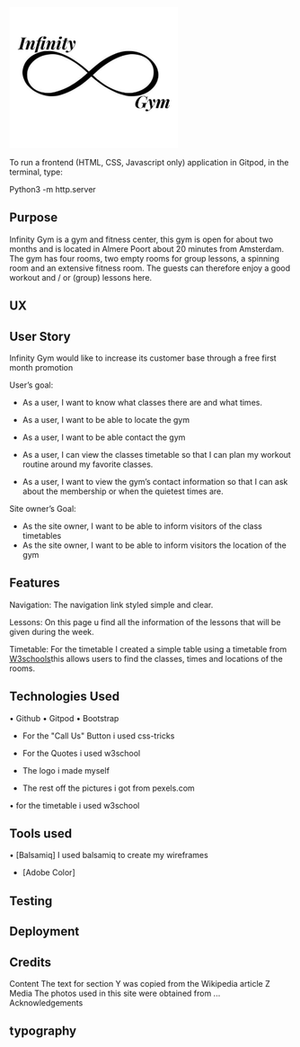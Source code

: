 <img src="assets/images/logo.jpg" style="center;" width="300" height="250">


To run a frontend (HTML, CSS, Javascript only) application in Gitpod, in the terminal, type:

Python3 -m http.server

## Purpose
Infinity Gym is a gym and fitness center, this gym is open for about two months and is located in Almere Poort about 20 minutes from Amsterdam. The gym has four rooms, two empty rooms for group lessons, a spinning room and an extensive fitness room.
The guests can therefore enjoy a good workout and / or (group) lessons here.

## UX


## User Story
Infinity Gym would like to increase its customer base through a free first month promotion 

User’s goal:

* As a user, I want to know what classes there are and what times.<br>
* As a user, I want to be able to locate the gym
* As a user, I want to be able contact the gym

* As a user, I can view the classes timetable so that I can plan my workout routine around my favorite classes.
* As a user, I want to view the gym’s contact information so that I can ask about the membership or when the quietest times are.

Site owner’s Goal:
* As the site owner, I want to be able to inform visitors of the class timetables
* As the site owner, I want to be able to inform visitors the location of the gym

## Features

Navigation: The navigation link styled simple and clear.

Lessons: On this page u find all the information of the lessons that will be given during the week.

Timetable: For the timetable I created a simple table using a timetable from [W3schools](https://www.w3schools.com)this allows users to find the classes, times and locations of the rooms.


## Technologies Used

•	Github
•	Gitpod
•	Bootstrap

* For the "Call Us" Button i used css-tricks

* For the Quotes i used w3school

* The logo i made myself

* The rest off the pictures i got from pexels.com

•	for the timetable i used w3school

## Tools used

•	[Balsamiq] I used balsamiq to create my wireframes

* [Adobe Color]

## Testing

## Deployment

## Credits

Content
The text for section Y was copied from the Wikipedia article Z
Media
The photos used in this site were obtained from ...
Acknowledgements

## typography

